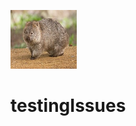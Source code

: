 <img src='./assets/Vombatus-ursinus.jpg' alt="Vombatus" width="106" height="94"><br />

# testingIssues
